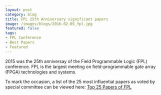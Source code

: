 ```yaml
---
layout: post
category: blog
title: FPL 25th Anniversary significant papers
image: /images/blogs/2016-02-05_fpl.jpg
featured: false
tags:
- FPL Conference
- Best Papers
- Featured
---
```


2015 was the 25th anniversay of the Field Programmable Logic (FPL) conference.
FPL is the largest meeting on field-programmable gate array (FPGA) technologies and systems.

To mark the occasion, a list of the 25 most influential papers as voted by special committee can be viewed here: [Top 25 Papers of FPL](http://www.fpl2015.org/?page=sig_papers)
